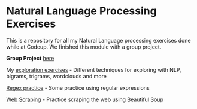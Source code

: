 # Natural Language Processing Exercises

This is a repository for all my Natural Language processing exercises done while at Codeup. We finished this module with a group project.

**Group Project** [here](https://github.com/heather-desiree-carl-NLP-project/NLP-group-project)

My [exploration exercises](https://github.com/HeatherOrtegaMcMillan/natural-language-processing-exercises/blob/main/explore_nlp.ipynb)
    - Different techniques for exploring with NLP, bigrams, trigrams, wordclouds and more

[Regex practice](https://github.com/HeatherOrtegaMcMillan/natural-language-processing-exercises/blob/main/regex.ipynb)
    - Some practice using regular expressions

[Web Scraping](https://github.com/HeatherOrtegaMcMillan/natural-language-processing-exercises/blob/main/acquire_webscraping_exercises.ipynb)
    - Practice scraping the web using Beautiful Soup 

